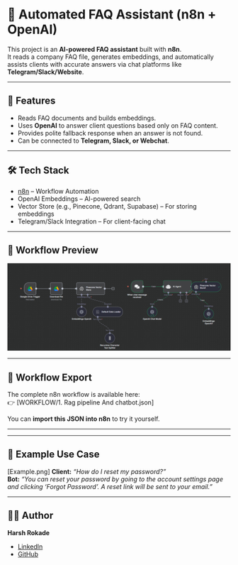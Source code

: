 # 🤖 Automated FAQ Assistant (n8n + OpenAI)

This project is an **AI-powered FAQ assistant** built with **n8n**.  
It reads a company FAQ file, generates embeddings, and automatically assists clients with accurate answers via chat platforms like **Telegram/Slack/Website**.  

---

## 🚀 Features
- Reads FAQ documents and builds embeddings.
- Uses **OpenAI** to answer client questions based only on FAQ content.
- Provides polite fallback response when an answer is not found.
- Can be connected to **Telegram, Slack, or Webchat**.

---

## 🛠️ Tech Stack
- [n8n](https://n8n.io) – Workflow Automation
- OpenAI Embeddings – AI-powered search
- Vector Store (e.g., Pinecone, Qdrant, Supabase) – For storing embeddings
- Telegram/Slack Integration – For client-facing chat

---

## 📸 Workflow Preview
![Workflow Screenshot](WORKFLOW/Screenshot.png)

---

## 🔄 Workflow Export
The complete n8n workflow is available here:  
👉 [WORKFLOW/1. Rag pipeline And chatbot.json]

You can **import this JSON into n8n** to try it yourself.

---


---

## 📌 Example Use Case
[Example.png]
**Client:** *“How do I reset my password?”*  
**Bot:** *“You can reset your password by going to the account settings page and clicking ‘Forgot Password’. A reset link will be sent to your email.”*  

---

## 👨‍💻 Author
**Harsh Rokade**  
- [LinkedIn](https://www.linkedin.com/in/harsh-rokade/)  
- [GitHub](https://github.com/Harshrokade)  
